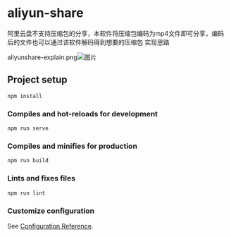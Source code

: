 # aliyun-share

阿里云盘不支持压缩包的分享，本软件将压缩包编码为mp4文件即可分享，编码后的文件也可以通过该软件解码得到想要的压缩包
实现思路

aliyunshare-explain.png![图片](https://user-images.githubusercontent.com/38592766/151550538-d337a433-6e22-4c6e-a31c-149dac75caee.png)

## Project setup
```
npm install
```

### Compiles and hot-reloads for development
```
npm run serve
```

### Compiles and minifies for production
```
npm run build
```

### Lints and fixes files
```
npm run lint
```

### Customize configuration
See [Configuration Reference](https://cli.vuejs.org/config/).

